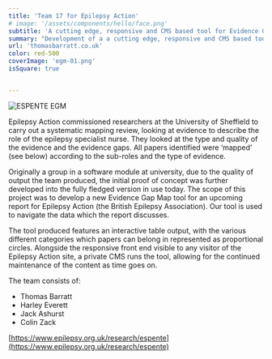 ```yaml
---
title: 'Team 17 for Epilepsy Action'
# image: '/assets/components/hello/face.png'
subtitle: 'A cutting edge, responsive and CMS based tool for Evidence Gap Mapping.'
summary: "Development of a a cutting edge, responsive and CMS based tool for Evidence Gap Mapping, for use in pieces of major research by Epilepsy Action and the University of Sheffield's School of Health and Related Research. "
url: 'thomasbarratt.co.uk'
color: red-500
coverImage: 'egm-01.png'
isSquare: true


---
```


![ESPENTE EGM](/assets/experiences/epilepsy-action/map.png "ESPENTE EGM")


Epilepsy Action commissioned researchers at the University of Sheffield to carry out a systematic mapping review, looking at evidence to describe the role of the epilepsy specialist nurse. They looked at the type and quality of the evidence and the evidence gaps. All papers identified were ‘mapped’ (see below) according to the sub-roles and the type of evidence.

Originally a group in a software module at university, due to the quality of output the team produced, the initial proof of concept was further developed into the fully fledged version in use today. The scope of this project was to develop a new Evidence Gap Map tool for an upcoming report for Epilepsy Action (the British Epilepsy Association). Our tool is used to navigate the data which the report discusses.

The tool produced features an interactive table output, with the various different categories which papers can belong in represented as proportional circles. Alongside the responsive front end visible to any visitor of the Epilepsy Action site, a private CMS runs the tool, allowing for the continued maintenance of the content as time goes on.

The team consists of:

- Thomas Barratt
- Harley Everett
- Jack Ashurst
- Colin Zack

[https://www.epilepsy.org.uk/research/espente](https://www.epilepsy.org.uk/research/espente)